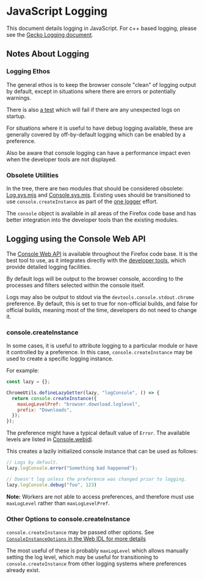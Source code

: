 # JavaScript Logging

This document details logging in JavaScript. For c++ based logging, please see
the [Gecko Logging document](/xpcom/logging).

## Notes About Logging

### Logging Ethos

The general ethos is to keep the browser console "clean" of logging output by
default, except in situations where there are errors or potentially warnings.

There is also [a test](https://searchfox.org/mozilla-central/source/browser/components/tests/marionette/test_no_errors_clean_profile.py)
which will fail if there are any unexpected logs on startup.

For situations where it is useful to have debug logging available, these are
generally covered by off-by-default logging which can be enabled by a preference.

Also be aware that console logging can have a performance impact even when the
developer tools are not displayed.

### Obsolete Utilities

In the tree, there are two modules that should be considered obsolete:
[Log.sys.mjs](https://searchfox.org/mozilla-central/source/toolkit/modules/Log.sys.mjs)
and [Console.sys.mjs](https://searchfox.org/mozilla-central/source/toolkit/modules/Console.sys.mjs). Existing uses should be transitioned to use `console.createInstance` as part of
the [one logger](https://bugzilla.mozilla.org/show_bug.cgi?id=881389) effort.

The `console` object is available in all areas of the Firefox code base and
has better integration into the developer tools than the existing modules.

## Logging using the Console Web API

The [Console Web API](https://developer.mozilla.org/docs/Web/API/console)
is available throughout the Firefox code base. It is the best tool to use, as it
integrates directly with the
[developer tools](/devtools-user/index), which
provide detailed logging facilities.

By default logs will be output to the browser console, according to the processes
and filters selected within the console itself.

Logs may also be output to stdout via the `devtools.console.stdout.chrome` preference.
By default, this is set to true for non-official builds, and false for official builds,
meaning most of the time, developers do not need to change it.

### console.createInstance

In some cases, it is useful to attribute logging to a particular module or have
it controlled by a preference. In this case, `console.createInstance` may be used
to create a specific logging instance.

For example:

```js
const lazy = {};

ChromeUtils.defineLazyGetter(lazy, "logConsole", () => {
  return console.createInstance({
    maxLogLevelPref: "browser.download.loglevel",
    prefix: "Downloads",
  });
});
```

The preference might have a typical default value of `Error`. The available
levels are listed in [Console.webidl](https://searchfox.org/mozilla-central/rev/593c49fa812ceb4be45fcea7c9e90d15f59edb70/dom/webidl/Console.webidl#205-209).

This creates a lazily initialized console instance that can be used as follows:

```js
// Logs by default.
lazy.logConsole.error("Something bad happened");

// Doesn't log unless the preference was changed prior to logging.
lazy.logConsole.debug("foo", 123)
```

**Note:** Workers are not able to access preferences, and therefore must use
`maxLogLevel` rather than `maxLogLevelPref`.

### Other Options to console.createInstance

`console.createInstance` may be passed other options. See
[`ConsoleInstanceOptions` in the Web IDL for more details](https://searchfox.org/mozilla-central/rev/593c49fa812ceb4be45fcea7c9e90d15f59edb70/dom/webidl/Console.webidl#211-235)

The most useful of these is probably `maxLogLevel` which allows manually setting
the log level, which may be useful for transitioning to `console.createInstance`
from other logging systems where preferences already exist.
